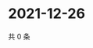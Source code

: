# 2021-12-26

共 0 条

<!-- BEGIN WEIBO -->
<!-- 最后更新时间 Sun Dec 26 2021 23:08:58 GMT+0800 (China Standard Time) -->

<!-- END WEIBO -->
